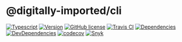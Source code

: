 # @digitally-imported/cli
[![Typescript](https://img.shields.io/badge/%3C%2F%3E-TypeScript-blue.svg?style=flat-square)](https://www.typescriptlang.org/)
[![Version](https://img.shields.io/npm/v/@digitally-imported/cli?style=flat-square)](https://www.npmjs.com/package/@digitally-imported/cli)
[![GitHub license](https://img.shields.io/github/license/pigulla/di?style=flat-square)](https://github.com/pigulla/di/blob/develop/LICENSE)
[![Travis CI](https://img.shields.io/travis/com/pigulla/di/develop?style=flat-square)](https://codecov.io/gh/pigulla/di)
[![Dependencies](https://img.shields.io/david/pigulla/di?style=flat-square&path=packages/cli)](https://david-dm.org/pigulla/di?path=packages%2Fcli)
[![DevDependencies](https://img.shields.io/david/dev/pigulla/di?style=flat-square&path=packages/cli)](https://david-dm.org/dev/pigulla/di?path=packages%2Fcli)
[![codecov](https://codecov.io/gh/pigulla/di/branch/master/graph/badge.svg?flag=cli)](https://codecov.io/gh/pigulla/di/tree/develop/packages/cli/src)
[![Snyk](https://snyk.io/test/github/pigulla/di/badge.svg?targetFile=packages/cli/package.json&style=flat-square)](https://snyk.io/test/github/pigulla/di?targetFile=packages%2Fcli%2Fpackage.json&tab=dependencies)
